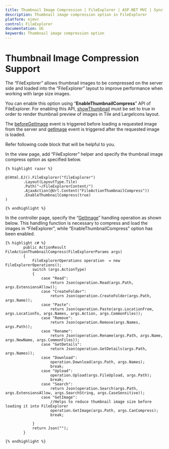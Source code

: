 ```yaml
---
title: Thumbnail Image Compression | FileExplorer | ASP.NET MVC | Syncfusion
description: Thumbnail image compression option in FileExplorer
platform: ejmvc
control: FileExplorer
documentation: UG
keywords: Thumbnail image compression option
---
```


# Thumbnail Image Compression Support

The “FileExplorer” allows thumbnail images to be compressed on the server side and loaded into the “FileExplorer” layout to improve performance when working with large size images.

You can enable this option using “**EnableThumbnailCompress**” API of FileExplorer. For enabling this API, [showThumbnail](https://help.syncfusion.com/api/js/ejfileexplorer#members:showthumbnail) must be set to true in order to render thumbnail preview of images in Tile and LargeIcons layout.

The [beforeGetImage](https://help.syncfusion.com/api/js/ejfileexplorer#events:beforegetimage) event is triggered before loading a requested image from the server and [getImage](https://help.syncfusion.com/api/js/ejfileexplorer#events:getimage) event is triggered after the requested image is loaded.

Refer following code block that will be helpful to you.

In the view page, add “FileExplorer” helper and specify the thumbnail image compress option as specified below.


    {% highlight razor %}

    @(Html.EJ().FileExplorer("fileExplorer")
            .Layout(LayoutType.Tile)
            .Path("~/FileExplorerContent/")
            .AjaxAction(@Url.Content("FileActionThumbnailCompress"))
            .EnableThumbnailCompress(true)
    )

    {% endhighlight %}

In the controller page, specify the “[GetImage](https://help.syncfusion.com/cr/aspnetmvc/Syncfusion.JavaScript.FileExplorerOperations.html#Syncfusion_JavaScript_FileExplorerOperations_GetImage )” handling operation as shown below. This handling function is necessary to compress and load the images in “FileExplorer”, while “EnableThumbnailCompress” option has been enabled.

    {% highlight c# %}
            public ActionResult FileActionThumbnailCompress(FileExplorerParams args)
            {
                FileExplorerOperations operation  = new FileExplorerOperations();
                switch (args.ActionType)
                {
                    case "Read":
                        return Json(operation.Read(args.Path, args.ExtensionsAllow));
                    case "CreateFolder":
                        return Json(operation.CreateFolder(args.Path, args.Name));
                    case "Paste":
                        return Json(operation.Paste(args.LocationFrom, args.LocationTo, args.Names, args.Action, args.CommonFiles));
                    case "Remove":
                        return Json(operation.Remove(args.Names, args.Path));
                    case "Rename":
                        return Json(operation.Rename(args.Path, args.Name, args.NewName, args.CommonFiles));
                    case "GetDetails":
                        return Json(operation.GetDetails(args.Path, args.Names));
                    case "Download":
                        operation.Download(args.Path, args.Names);
                        break;               
                    case "Upload":
                        operation.Upload(args.FileUpload, args.Path);
                        break;
                    case "Search":
                        return Json(operation.Search(args.Path, args.ExtensionsAllow, args.SearchString, args.CaseSensitive));
                    case "GetImage":
                        //Helps to reduce thumbnail image size before loading it into FileExplorer
                        operation.GetImage(args.Path, args.CanCompress);
                        break;

                }
                return Json("");
            }

    {% endhighlight %}
